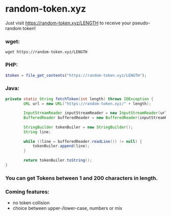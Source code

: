 # random-token.xyz

Just visit https://random-token.xyz/LENGTH to receive your pseudo-random token!

### wget: ###
`wget https://random-token.xyz/LENGTH`
### PHP: ###
``` php
$token = file_get_contents("https://random-token.xyz/LENGTH");
```
### Java: ###
``` java
private static String fetchToken(int length) throws IOException {
        URL url = new URL("https://random-token.xyz/" + length);
        
        InputStreamReader inputStreamReader = new InputStreamReader(url.openStream());
        BufferedReader bufferedReader = new BufferedReader(inputStreamReader);
        
        StringBuilder tokenBuiler = new StringBuilder();
        String line;
        
        while ((line = bufferedReader.readLine()) != null) {
            tokenBuiler.append(line);
        }
        
        return tokenBuiler.toString();
}
```

### You can get Tokens between 1 and 200 characters in length. ###




### Coming features: ###
  - no token collision
  - choice between upper-/lower-case, numbers or mix
